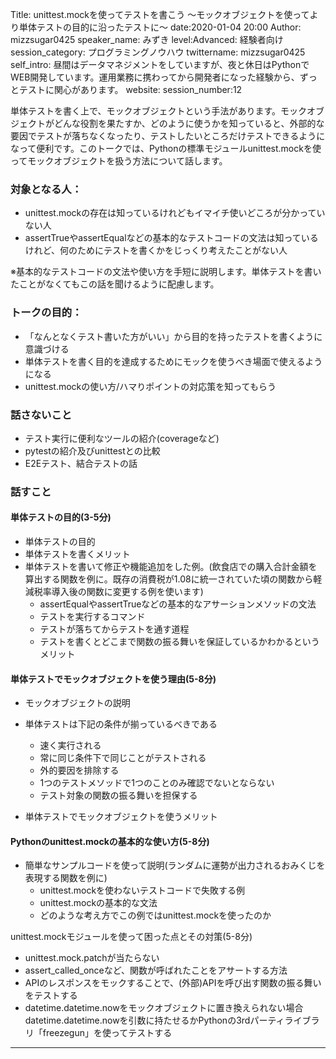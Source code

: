 Title: unittest.mockを使ってテストを書こう 〜モックオブジェクトを使ってより単体テストの目的に沿ったテストに〜
date:2020-01-04 20:00
Author: mizzsugar0425
speaker_name: みずき
level:Advanced: 経験者向け
session_category: プログラミングノウハウ
twittername: mizzsugar0425
self_intro: 昼間はデータマネジメントをしていますが、夜と休日はPythonでWEB開発しています。運用業務に携わってから開発者になった経験から、ずっとテストに関心があります。
website:
session_number:12

単体テストを書く上で、モックオブジェクトという手法があります。モックオブジェクトがどんな役割を果たすか、どのように使うかを知っていると、外部的な要因でテストが落ちなくなったり、テストしたいところだけテストできるようになって便利です。このトークでは、Pythonの標準モジュールunittest.mockを使ってモックオブジェクトを扱う方法について話します。


### 対象となる人：
* unittest.mockの存在は知っているけれどもイマイチ使いどころが分かっていない人
* assertTrueやassertEqualなどの基本的なテストコードの文法は知っているけれど、何のためにテストを書くかをじっくり考えたことがない人

※基本的なテストコードの文法や使い方を手短に説明します。単体テストを書いたことがなくてもこの話を聞けるように配慮します。


### トークの目的：
* 「なんとなくテスト書いた方がいい」から目的を持ったテストを書くように意識づける
* 単体テストを書く目的を達成するためにモックを使うべき場面で使えるようになる
* unittest.mockの使い方/ハマりポイントの対応策を知ってもらう


### 話さないこと
* テスト実行に便利なツールの紹介(coverageなど)
* pytestの紹介及びunittestとの比較
* E2Eテスト、結合テストの話


### 話すこと

#### 単体テストの目的(3-5分)
* 単体テストの目的
* 単体テストを書くメリット
* 単体テストを書いて修正や機能追加をした例。(飲食店での購入合計金額を算出する関数を例に。既存の消費税が1.08に統一されていた頃の関数から軽減税率導入後の関数に変更する例を使います)
    - assertEqualやassertTrueなどの基本的なアサーションメソッドの文法
    - テストを実行するコマンド
    - テストが落ちてからテストを通す道程
    - テストを書くとどこまで関数の振る舞いを保証しているかわかるというメリット


####  単体テストでモックオブジェクトを使う理由(5-8分)

* モックオブジェクトの説明

* 単体テストは下記の条件が揃っているべきである
    - 速く実行される
    - 常に同じ条件下で同じことがテストされる
    - 外的要因を排除する
    - 1つのテストメソッドで1つのことのみ確認でないとならない
    - テスト対象の関数の振る舞いを担保する

* 単体テストでモックオブジェクトを使うメリット

####  Pythonのunittest.mockの基本的な使い方(5-8分)
* 簡単なサンプルコードを使って説明(ランダムに運勢が出力されるおみくじを表現する関数を例に)
    - unittest.mockを使わないテストコードで失敗する例
    - unittest.mockの基本的な文法
    - どのような考え方でこの例ではunittest.mockを使ったのか

unittest.mockモジュールを使って困った点とその対策(5-8分)

* unittest.mock.patchが当たらない
* assert_called_onceなど、関数が呼ばれたことをアサートする方法
* APIのレスポンスをモックすることで、(外部)APIを呼び出す関数の振る舞いをテストする
* datetime.datetime.nowをモックオブジェクトに置き換えられない場合datetime.datetime.nowを引数に持たせるかPythonの3rdパーティライブラリ「freezegun」を使ってテストする


---
